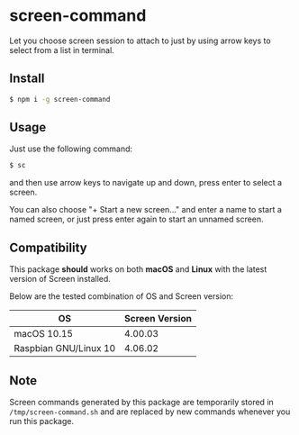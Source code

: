 # screen-command

Let you choose screen session to attach to just by using arrow keys to select from a list in terminal. 

## Install

```bash
$ npm i -g screen-command
```

## Usage

Just use the following command: 

```bash
$ sc
```

and then use arrow keys to navigate up and down, press enter to select a screen. 

You can also choose "+ Start a new screen..." and enter a name to start a named screen, or just press enter again to start an unnamed screen. 

## Compatibility

This package **should** works on both **macOS** and **Linux** with the latest version of Screen installed. 

Below are the tested combination of OS and Screen version: 

| OS                    | Screen Version |
| --------------------- | -------------- |
| macOS 10.15           | 4.00.03        |
| Raspbian GNU/Linux 10 | 4.06.02        |

## Note

Screen commands generated by this package are temporarily stored in `/tmp/screen-command.sh` and are replaced by new commands whenever you run this package. 
